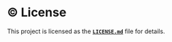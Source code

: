 # ©️ License

This project is licensed as the [**`LICENSE.md`**](https://github.com/akiyomov/model.python-template/blob/main/LICENSE.txt) file for details.
